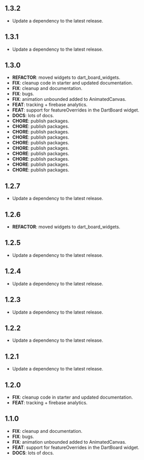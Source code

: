 ## 1.3.2

 - Update a dependency to the latest release.

## 1.3.1

 - Update a dependency to the latest release.

## 1.3.0

 - **REFACTOR**: moved widgets to dart_board_widgets.
 - **FIX**: cleanup code in starter and updated documentation.
 - **FIX**: cleanup and documentation.
 - **FIX**: bugs.
 - **FIX**: animation unbounded added to AnimatedCanvas.
 - **FEAT**: tracking + firebase analytics.
 - **FEAT**: support for featureOverrides in the DartBoard widget.
 - **DOCS**: lots of docs.
 - **CHORE**: publish packages.
 - **CHORE**: publish packages.
 - **CHORE**: publish packages.
 - **CHORE**: publish packages.
 - **CHORE**: publish packages.
 - **CHORE**: publish packages.
 - **CHORE**: publish packages.
 - **CHORE**: publish packages.
 - **CHORE**: publish packages.
 - **CHORE**: publish packages.

## 1.2.7

 - Update a dependency to the latest release.

## 1.2.6

 - **REFACTOR**: moved widgets to dart_board_widgets.

## 1.2.5

 - Update a dependency to the latest release.

## 1.2.4

 - Update a dependency to the latest release.

## 1.2.3

 - Update a dependency to the latest release.

## 1.2.2

 - Update a dependency to the latest release.

## 1.2.1

 - Update a dependency to the latest release.

## 1.2.0

 - **FIX**: cleanup code in starter and updated documentation.
 - **FEAT**: tracking + firebase analytics.

## 1.1.0

 - **FIX**: cleanup and documentation.
 - **FIX**: bugs.
 - **FIX**: animation unbounded added to AnimatedCanvas.
 - **FEAT**: support for featureOverrides in the DartBoard widget.
 - **DOCS**: lots of docs.

